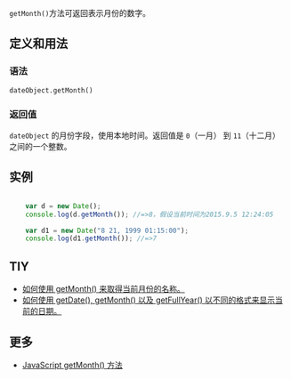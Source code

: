 `getMonth()`方法可返回表示月份的数字。

## 定义和用法

### 语法

`dateObject.getMonth()`

### 返回值

`dateObject` 的月份字段，使用本地时间。返回值是 `0`（一月） 到 `11`（十二月） 之间的一个整数。

## 实例

``` javascript

    var d = new Date();
    console.log(d.getMonth()); //=>8，假设当前时间为2015.9.5 12:24:05

    var d1 = new Date("8 21, 1999 01:15:00");
    console.log(d1.getMonth()); //=>7

```

## TIY

*   [如何使用 getMonth() 来取得当前月份的名称。](http://www.w3school.com.cn/tiy/t.asp?f=jseg_date_getmonth)
*   [如何使用 getDate(), getMonth() 以及 getFullYear() 以不同的格式来显示当前的日期。](http://www.w3school.com.cn/tiy/t.asp?f=jseg_datedate)

## 更多

*   [JavaScript getMonth() 方法](http://www.w3school.com.cn/jsref/jsref_getMonth.asp)